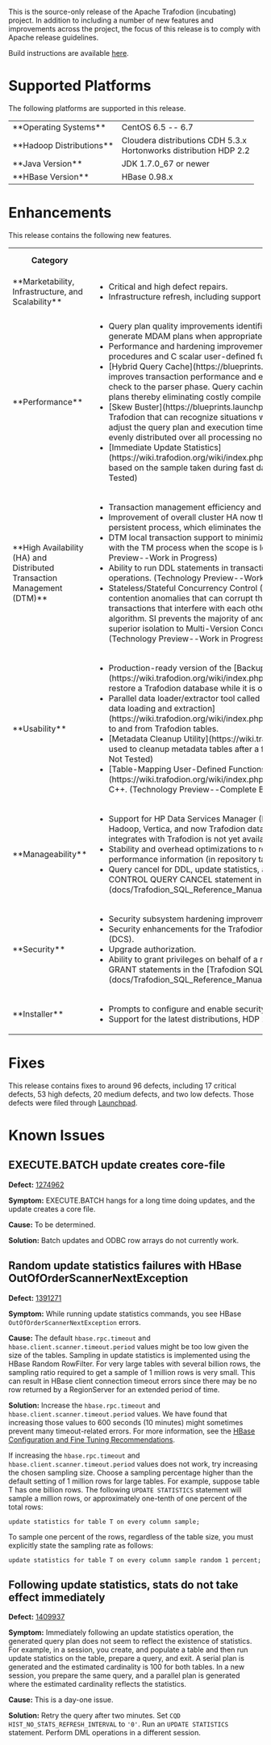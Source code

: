 <!--
  Licensed under the Apache License, Version 2.0 (the "License");
  you may not use this file except in compliance with the License.
  You may obtain a copy of the License at

      http://www.apache.org/licenses/LICENSE-2.0

  Unless required by applicable law or agreed to in writing, software
  distributed under the License is distributed on an "AS IS" BASIS,
  WITHOUT WARRANTIES OR CONDITIONS OF ANY KIND, either express or implied.
  See the License for the specific language governing permissions and
  limitations under the License.
-->

This is the source-only release of the Apache Trafodion (incubating) project. In addition to including a number of new features and improvements across the project, the focus of this release is to comply with Apache release guidelines.

Build instructions are available [here](build.html).

# Supported Platforms
The following platforms are supported in this release.

<span>
  <table>
    <tr>
      <td>**Operating Systems**</td>
      <td>CentOS 6.5 -- 6.7</td>
    </tr>
    <tr>
      <td>**Hadoop Distributions**</td>
      <td>Cloudera distributions CDH 5.3.x<br />Hortonworks distribution HDP 2.2</td>
     </tr>
    <tr>
      <td>**Java Version**</td>
      <td>JDK 1.7.0_67 or newer</td>
    </tr>
    <tr>
      <td>**HBase Version**</td>
      <td>HBase 0.98.x</td>
    </tr>
  </table>
</span>

# Enhancements

This release contains the following new features.

<span>
  <table>
    <tr>
      <th>Category</th>
      <th>Feature</th>
      <th>Defect ID</th>
    </tr>
    <tr>
      <td>**Marketability, Infrastructure, and Scalability**</td>
      <td>
        <ul>
          <li>Critical and high defect repairs.</li>
          <li>Infrastructure refresh, including support for HDP 2.2 and CDH 5.3</li>
        </ul>
      </td>
      <td></td>
    </tr>
    <tr>
      <td>**Performance**</td>
      <td>
        <ul>
          <li>Query plan quality improvements identified by PoC/benchmarks, such as costing changes to help generate MDAM plans when appropriate.</li>
          <li>Performance and hardening improvements to user-defined routines (UDRs) (that is, stored procedures and C scalar user-defined functions (UDFs)).</li>
          <li>[Hybrid Query Cache](https://blueprints.launchpad.net/trafodion/+spec/hybrid-query-cache), which improves transaction performance and efficiency by moving the compiler’s SQL similarity detection check to the parser phase. Query caching allows reuse of pre-existing optimized SQL execution plans thereby eliminating costly compile and optimization overhead.</li>
          <li>[Skew Buster](https://blueprints.launchpad.net/trafodion/+spec/skew-buster), a patented feature in Trafodion that can recognize situations where data is skewed in intermediate stages of a query and adjust the query plan and execution time redistribution of intermediate data to ensure that all data is evenly distributed over all processing nodes.</li> 
          <li>[Immediate Update Statistics](https://wiki.trafodion.org/wiki/index.php/Creating_Statistics_During_Bulk_Load) for the entire table based on the sample taken during fast data loading. (Technology Preview--Complete But Not Fully Tested)</li>
        </ul>
      </td>
      <td></td>
    </tr>
    <tr>
      <td>**High Availability (HA) and Distributed Transaction Management (DTM)**</td>
      <td>
        <ul>
          <li>Transaction management efficiency and performance enhancements.</li>
          <li>Improvement of overall cluster HA now that the Trafodion Transaction Manager (TM) process is a persistent process, which eliminates the triggering of a node failure if the TM fails.</li>
          <li>DTM local transaction support to minimize the overhead of transactions by eliminating interactions with the TM process when the scope is local to the client that began the transaction. (Technology Preview--Work in Progress)</li>
          <li>Ability to run DDL statements in transactions, thus providing database consistency protection for DDL operations. (Technology Preview--Work in Progress)</li>
          <li>Stateless/Stateful Concurrency Control (SSCC), which ensures that transactions prevent data contention anomalies that can corrupt the consistency of a database. It works by preventing user transactions that interfere with each other’s data. SSCC is an extension of the Snapshot Isolation (SI) algorithm. SI prevents the majority of anomalies associated with data corruption and provides superior isolation to Multi-Version Concurrency Control (MVCC), which is used by DTM today. (Technology Preview--Work in Progress)</li>
        </ul>
      </td>
      <td></td>
    </tr>
    <tr>
      <td>**Usability**</td>
      <td>
        <ul>
          <li>Production-ready version of the [Backup/Restore Utility](https://wiki.trafodion.org/wiki/index.php/Backup_and_Restore), which allows you to backup and restore a Trafodion database while it is offline.</li>
          <li>Parallel data loader/extractor tool called "[odb](docs/Trafodion_odb_User_Guide.pdf)" for [trickle data loading and extraction](https://wiki.trafodion.org/wiki/index.php/Data_Loading#Trickle_Loading_Data_Into_Trafodion_Tables) to and from Trafodion tables.</li>
          <li>[Metadata Cleanup Utility](https://wiki.trafodion.org/wiki/index.php/Metadata_Cleanup), which is used to cleanup metadata tables after a failed DDL statement (Technology Preview--Complete But Not Tested)</li>
          <li>[Table-Mapping User-Defined Functions (TMUDF)](https://wiki.trafodion.org/wiki/index.php/Tutorial:_The_object-oriented_UDF_interface) written in C++. (Technology Preview--Complete But Not Tested)</li>
        </ul>
      </td>
      <td></td>
    </tr>
    <tr>
      <td>**Manageability**</td>
      <td>
        <ul>
          <li>Support for HP Data Services Manager (HP DSM), a unified, browser-based tool for management of Hadoop, Vertica, and now Trafodion data services. **NOTE**: The version of HP DSM that integrates with Trafodion is not yet available.</li>
          <li>Stability and overhead optimizations to reduce the overhead of capturing and maintaining query performance information (in repository tables).</li>
          <li>Query cancel for DDL, update statistics, and additional child query operations. For details, see the CONTROL QUERY CANCEL statement in the [Trafodion SQL Reference Manual](docs/Trafodion_SQL_Reference_Manual.pdf).</li>        
        </ul>
      </td>
      <td></td>
    </tr>
    <tr>
      <td>**Security**</td>
      <td>
        <ul>
          <li>Security subsystem hardening improvements including performance and QA testing.</li>
          <li>Security enhancements for the Trafodion metadata, data loader, and Data Connectivity Services (DCS).</li>
          <li>Upgrade authorization.</li>
          <li>Ability to grant privileges on behalf of a role using the GRANTED BY clause. For details, see the GRANT statements in the [Trafodion SQL Reference Manual](docs/Trafodion_SQL_Reference_Manual.pdf).</li>
        </ul>
      </td>
      <td></td>
    </tr>
    <tr>
      <td>**Installer**</td>
      <td>
        <ul>
          <li>Prompts to configure and enable security.</li>
          <li>Support for the latest distributions, HDP 2.2 and CDH 5.3.</li>        
        </ul>
      </td>
      <td></td>
    </tr>
  </table>
</span>

# Fixes

This release contains fixes to around 96 defects, including 17 critical defects, 53 high defects, 20 medium defects, and two low defects. Those defects were filed through [Launchpad](https://launchpad.net/trafodion/+milestone/r1.1).

# Known Issues

## EXECUTE.BATCH update creates core-file

**Defect:** [1274962](https://bugs.launchpad.net/trafodion/+bug/1274962)

**Symptom:** EXECUTE.BATCH hangs for a long time doing updates, and the update creates a core file.

**Cause:** To be determined.

**Solution:** Batch updates and ODBC row arrays do not currently work.

## Random update statistics failures with HBase OutOfOrderScannerNextException

**Defect:** [1391271](https://bugs.launchpad.net/trafodion/+bug/1391271)

**Symptom:** While running update statistics commands, you see HBase <code>OutOfOrderScannerNextException</code> errors.

**Cause:** The default <code>hbase.rpc.timeout</code> and <code>hbase.client.scanner.timeout.period</code> values might be too low given the size of the tables. Sampling in update statistics is implemented using the HBase Random RowFilter. For very large tables with several billion rows, the sampling ratio required to get a sample of 1 million rows is very small. This can result in HBase client connection timeout errors since there may be no row returned by a RegionServer for an extended period of time.

**Solution:** Increase the <code>hbase.rpc.timeout</code> and <code>hbase.client.scanner.timeout.period</code> values. We have found that increasing those values to 600 seconds (10 minutes) might sometimes prevent many timeout-related errors. For more information, see the [HBase Configuration and Fine Tuning Recommendations](https://wiki.trafodion.org/wiki/index.php/Configuration#Recommendations).

If increasing the <code>hbase.rpc.timeout</code> and <code>hbase.client.scanner.timeout.period</code> values does not work, try increasing the chosen sampling size. Choose a sampling percentage higher than the default setting of 1 million rows for large tables. For example, suppose table T has one billion rows. The following <code>UPDATE STATISTICS</code> statement will sample a million rows, or approximately one-tenth of one percent of the total rows:

    update statistics for table T on every column sample;

To sample one percent of the rows, regardless of the table size, you must explicitly state the sampling rate as follows:

    update statistics for table T on every column sample random 1 percent;

## Following update statistics, stats do not take effect immediately

**Defect:** [1409937](https://bugs.launchpad.net/trafodion/+bug/1409937)

**Symptom:** Immediately following an update statistics operation, the generated query plan does not seem to reflect the existence of statistics. For example, in a session, you create, and populate a table and then run update statistics on the table, prepare a query, and exit. A serial plan is generated and the estimated cardinality is 100 for both tables. In a new session, you prepare the same query, and a parallel plan is generated where the estimated cardinality reflects the statistics.

**Cause:** This is a day-one issue.

**Solution:** Retry the query after two minutes. Set <code>CQD HIST_NO_STATS_REFRESH_INTERVAL</code> to <code>'0'</code>. Run an <code>UPDATE STATISTICS</code> statement. Perform DML operations in a different session.

